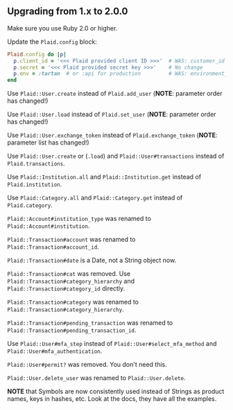 ## Upgrading from 1.x to 2.0.0

Make sure you use Ruby 2.0 or higher.

Update the `Plaid.config` block:

```ruby
Plaid.config do |p|
  p.client_id = '<<< Plaid provided client ID >>>'  # WAS: customer_id
  p.secret = '<<< Plaid provided secret key >>>'    # No change
  p.env = :tartan  # or :api for production         # WAS: environment_location
end
```

Use `Plaid::User.create` instead of `Plaid.add_user` (**NOTE**: parameter order has changed!)

Use `Plaid::User.load` instead of `Plaid.set_user` (**NOTE**: parameter order has changed!)

Use `Plaid::User.exchange_token` instead of `Plaid.exchange_token` (**NOTE**: parameter list has changed!)

Use `Plaid::User.create` or (`.load`) and `Plaid::User#transactions` instead of `Plaid.transactions`.

Use `Plaid::Institution.all` and `Plaid::Institution.get` instead of `Plaid.institution`.

Use `Plaid::Category.all` and `Plaid::Category.get` instead of `Plaid.category`.

`Plaid::Account#institution_type` was renamed to `Plaid::Account#institution`.

`Plaid::Transaction#account` was renamed to `Plaid::Transaction#account_id`.

`Plaid::Transaction#date` is a Date, not a String object now.

`Plaid::Transaction#cat` was removed. Use `Plaid::Transaction#category_hierarchy` and `Plaid::Transaction#category_id` directly.

`Plaid::Transaction#category` was renamed to `Plaid::Transaction#category_hierarchy`.

`Plaid::Transaction#pending_transaction` was renamed to `Plaid::Transaction#pending_transaction_id`.

Use `Plaid::User#mfa_step` instead of `Plaid::User#select_mfa_method` and `Plaid::User#mfa_authentication`.

`Plaid::User#permit?` was removed. You don't need this.

`Plaid::User.delete_user` was renamed to `Plaid::User.delete`.

**NOTE** that Symbols are now consistently used instead of Strings as product names, keys in hashes, etc. Look at the docs, they have all the examples.
